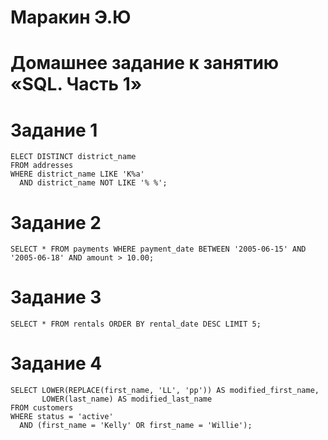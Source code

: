 # Маракин Э.Ю
# Домашнее задание к занятию «SQL. Часть 1»
# Задание 1
```
ELECT DISTINCT district_name
FROM addresses
WHERE district_name LIKE 'K%a'
  AND district_name NOT LIKE '% %';

```

# Задание 2
```
SELECT * FROM payments WHERE payment_date BETWEEN '2005-06-15' AND '2005-06-18' AND amount > 10.00;
```

# Задание 3
```
SELECT * FROM rentals ORDER BY rental_date DESC LIMIT 5;
```
# Задание 4
```
SELECT LOWER(REPLACE(first_name, 'LL', 'pp')) AS modified_first_name,
       LOWER(last_name) AS modified_last_name
FROM customers
WHERE status = 'active'
  AND (first_name = 'Kelly' OR first_name = 'Willie');

```
